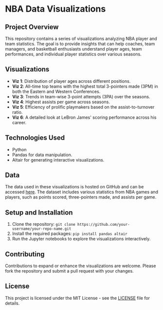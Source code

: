 # NBA Data Visualizations

## Project Overview
This repository contains a series of visualizations analyzing NBA player and team statistics. The goal is to provide insights that can help coaches, team managers, and basketball enthusiasts understand player ages, team performances, and individual player statistics over various seasons.

## Visualizations
- **Viz 1**: Distribution of player ages across different positions.
- **Viz 2**: All-time top teams with the highest total 3-pointers made (3PM) in both the Eastern and Western Conferences.
- **Viz 3**: Trends in team-wise 3-point attempts (3PA) over the seasons.
- **Viz 4**: Highest assists per game across seasons.
- **Viz 5**: Efficiency of prolific playmakers based on the assist-to-turnover ratio.
- **Viz 6**: A detailed look at LeBron James' scoring performance across his career.

## Technologies Used
- Python
- Pandas for data manipulation.
- Altair for generating interactive visualizations.

## Data
The data used in these visualizations is hosted on GitHub and can be accessed [here](https://github.com/asmdrk/eda/blob/main/NBA.csv?raw=true). The dataset includes various statistics from NBA games and players, such as points scored, three-pointers made, and assists per game.

## Setup and Installation
1. Clone the repository: ```git clone https://github.com/your-username/your-repo-name.git```
2. Install the required packages: ``` pip install pandas altair ```
3. Run the Jupyter notebooks to explore the visualizations interactively.

## Contributing
Contributions to expand or enhance the visualizations are welcome. Please fork the repository and submit a pull request with your changes.

## License
This project is licensed under the MIT License - see the [LICENSE](LICENSE.md) file for details.

